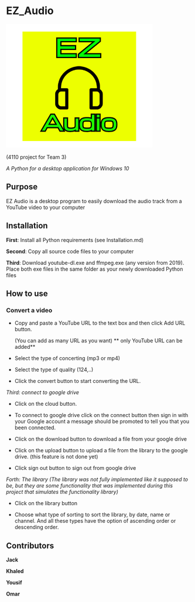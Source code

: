 # EZ_Audio

![EZ Audio - Logo](/images/EZ_audio_logo.png)

(4110 project for Team 3)

*A Python for a desktop application for Windows 10*



<h2> Purpose </h2>
EZ Audio is a desktop program to easily download the audio track from a YouTube video to your computer

<h2> Installation </h2>



**First**: Install all Python requirements (see Installation.md)

**Second**: Copy all source code files to your computer

**Third**: Download youtube-dl.exe and ffmpeg.exe (any version from 2019). Place both exe files in the same folder as your newly downloaded Python files

<h2> How to use </h2>


<h3>Convert a video</h3>
  
  
- Copy and paste a YouTube URL to the text box and then click Add URL button.
  
  (You can add as many URL as you want) ** only YouTube URL can be added**

- Select the type of concerting (mp3 or mp4)

- Select the type of quality (124,..)

- Click the convert button to start converting the URL.

*Third: connect to google drive*

- Click on the cloud button.

- To connect to google drive click on the connect button then sign in with your Google account a message should be promoted to tell you that you been connected.

- Click on the download button to download a file from your google drive

- Click on the upload button to upload a file from the library to the google drive. (this feature is not done yet) 

- Click sign out button to sign out from google drive 

*Forth: The library (The library was not fully implemented like it supposed to be, but they are some functionality that was implemented during this project that simulates the functionality library)*

- Click on the library button

- Choose what type of sorting to sort the library, by date, name or channel. And all these types have the option of ascending order or descending order. 


<h2> Contributors </h2>

**Jack**

**Khaled**

**Yousif**

**Omar**
